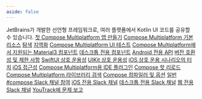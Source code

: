 ```yaml
---
aside: false
---
```

<topic 
	xmlns:xsi="http://www.w3.org/2001/XMLSchema-instance" 
	xsi:noNamespaceSchemaLocation="https://resources.jetbrains.com/writerside/1.0/topic.v2.xsd"
	title="Compose Multiplatform 시작하기" id="compose-multiplatform">
    <section-starting-page>
        <title>Compose Multiplatform 시작하기</title>
        <description>
            JetBrains가 개발한 선언형 프레임워크로, 여러 플랫폼에서 Kotlin UI 코드를 공유할 수 있습니다.
        </description>
        <spotlight>
            <a href="compose-multiplatform-create-first-app.md" summary="첫 Compose Multiplatform 앱 생성 및 탐색 튜토리얼" type="cross-platform">첫 Compose Multiplatform 앱 만들기</a>
            <a href="compose-layout.md" type="learn" summary="Compose로 UI를 만드는 기본 사항 알아보기">Compose Multiplatform 기본</a>
        </spotlight>
        <primary>
            <title>주요 사용 사례</title>
            <a href="compose-multiplatform-resources.md" summary="크로스 플랫폼 앱에서 공통 자산 관리 및 공유">리소스</a>
            <a href="compose-navigation.md" summary="멀티플랫폼 Navigation 라이브러리를 사용하여 Compose Multiplatform 앱에 탐색 기능 구현">탐색</a>
            <a href="compose-localize-strings.md" summary="다양한 언어 및 지역에 맞게 UI 조정">지역화</a>
            <a href="compose-test.md" summary="Compose Multiplatform 앱용 UI 테스트 작성 및 실행">Compose Multiplatform UI 테스트</a>
        </primary>
        <secondary>
            <title>참고 자료</title>
            <a href="https://kotlinlang.org/api/compose-multiplatform/material3/" summary="대화형 미리 보기가 포함된 API 참조">Compose Multiplatform에서 지원되는 Material3 컴포넌트</a>
            <a href="compose-desktop-components.md" summary="Compose Multiplatform에서 구현하는 데스크톱 전용 컴포넌트 목록">데스크톱 전용 컴포넌트</a>
            <a href="compose-android-only-components.md" summary="Android 전용이거나 일반적으로 사용할 수 없는 API 목록">Android 전용 API</a>
            <a href="compose-compatibility-and-versioning.md" summary="Compose Multiplatform 릴리스에 대한 호환성 정보">버전 호환성 및 제한 사항</a>
        </secondary>
        <misc>
            <links narrow="true">
                <group>
                    <title>iOS 전용 기능</title>
                    <a href="compose-swiftui-integration.md" summary="SwiftUI와의 상호 운용성: 네이티브 뷰에서 Compose 사용 및 그 반대">SwiftUI 상호 운용성</a>
                    <a href="compose-uikit-integration.md" summary="UIKit과의 상호 운용성: 네이티브 뷰에서 Compose 사용 및 그 반대">UIKit 상호 운용성</a>
                    <a href="compose-ios-touch.md" summary="Compose Multiplatform이 상호 운용 시나리오에서 터치 이벤트를 처리하는 방법 알아보기">iOS 상호 운용 시나리오의 터치</a>
                    <a href="compose-ios-accessibility.md" summary="iOS 접근성 서비스에 대한 현재 지원 수준 알아보기">iOS 접근성</a>
                </group>
                <group>
                    <title>도구</title>
                    <a href="https://plugins.jetbrains.com/plugin/14936-kotlin-multiplatform" summary="IntelliJ IDEA 및 Android Studio용 Kotlin Multiplatform 플러그인">Compose Multiplatform용 IDE 플러그인</a>
                    <a href="compose-hot-reload.md" summary="Compose Hot Reload로 UI를 빠르게 반복">Compose 핫 리로드</a>
                    <a href="https://klibs.io/" summary="JetBrains에서 개발한 Kotlin Multiplatform 라이브러리용 실험적인 검색 플랫폼">Compose Multiplatform 라이브러리 검색</a>
                    <a href="https://kotlinlang.org/docs/compose-compiler-options.html" summary="Kotlin에 포함된 Compose 컴파일러 옵션">Compose 컴파일러 및 옵션</a>
                </group>
                <group>
                    <title>커뮤니티 &amp; 도움말</title>
                    <a href="https://kotlinlang.slack.com/archives/CJLTWPH7S" summary="Kotlin 워크스페이스의 주요 Compose 관련 채널">일반 #compose Slack 채널 참여</a>
                    <a href="https://kotlinlang.slack.com/archives/C0346LWVBJ4" summary="iOS 전용 Compose Multiplatform 채널">iOS 전용 Slack 채널</a>
                    <a href="https://kotlinlang.slack.com/archives/C01D6HTPATV" summary="데스크톱 전용 Compose Multiplatform 채널">데스크톱 전용 Slack 채널</a>
                    <a href="https://kotlinlang.slack.com/archives/C01F2HV7868" summary="웹 전용 Compose Multiplatform 채널">웹 전용 Slack 채널</a>
                    <a href="https://youtrack.jetbrains.com/newIssue?project=CMP" summary="Compose Multiplatform 이슈 트래커">YouTrack에 문제 보고</a>
                </group>
            </links>
        </misc>
    </section-starting-page>
</topic>
